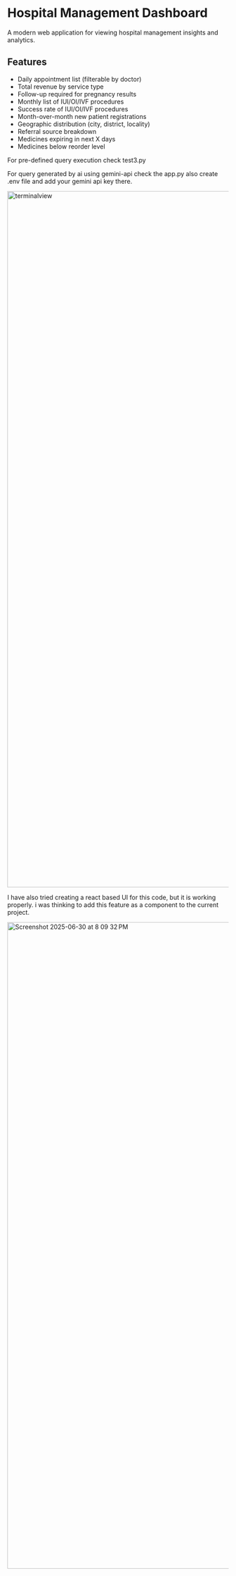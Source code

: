 # Hospital Management Dashboard

A modern web application for viewing hospital management insights and analytics.

## Features

- Daily appointment list (filterable by doctor)
- Total revenue by service type
- Follow-up required for pregnancy results 
- Monthly list of IUI/OI/IVF procedures
- Success rate of IUI/OI/IVF procedures
- Month-over-month new patient registrations
- Geographic distribution (city, district, locality)
- Referral source breakdown
- Medicines expiring in next X days
- Medicines below reorder level

For pre-defined query execution check test3.py

For query generated by ai using gemini-api check the app.py
also create .env file and add your gemini api key there.


<img width="1582" alt="terminalview" src="https://github.com/user-attachments/assets/7271beb5-fa53-4efb-b2b2-0dd2f61a1517" />

I have also tried creating a react based UI for this code, but it is working properly.
i was thinking to add this feature as a component to the current project.

<img width="1469" alt="Screenshot 2025-06-30 at 8 09 32 PM" src="https://github.com/user-attachments/assets/52c99053-a88e-4910-b2b5-7f6241a1bdc3" />
